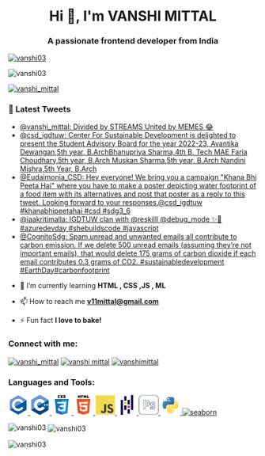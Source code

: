 <h1 align="center">Hi 👋, I'm VANSHI MITTAL</h1>
<h3 align="center">A passionate frontend developer from India</h3>

<p align="left"> <a href="https://github.com/ryo-ma/github-profile-trophy"><img src="https://github-profile-trophy.vercel.app/?username=vanshi03" alt="vanshi03" /></a> </p>

<p align="left"> <img src="https://komarev.com/ghpvc/?username=vanshi03&label=Profile%20views&color=0e75b6&style=flat" alt="vanshi03" /> </p>

<p align="left"> <a href="https://twitter.com/vanshi_mittal" target="blank"><img src="https://img.shields.io/twitter/follow/vanshi_mittal?logo=twitter&style=for-the-badge" alt="vanshi_mittal" /></a> </p>


### 📱 Latest Tweets

<!-- TWITTER:START -->
- [@vanshi_mittal: Divided by STREAMS United by MEMES 😂](https://rss.app/articles/cb4e791f6f6d729c074351566bd3a7c508111d6e093ebcf2caebb8178c9273c6ee50b648389c9b2beca36f79d8100c9b60dc6de0c61772138232c567)
- [@csd_igdtuw: Center For Sustainable Development is delighted to present the Student Advisory Board for the year 2022-23, Avantika Dewangan,5th year, B.ArchBhanupriya Sharma,4th B. Tech MAE Faria Choudhary,5th year, B.Arch Muskan Sharma,5th year, B.Arch Nandini Mishra,5th Year, B.Arch](https://rss.app/articles/cb4e791f6f6d729c074351566bd3a7c508111d6e1c2cb6decbe5830e909128d4f61eb1492ac7df6df0ab6f74db160e9162d26ce3c6137e178d)
- [@Eudaimonia_CSD: Hey everyone! We bring you a campaign &quot;Khana Bhi Peeta Hai&quot; where you have to make a poster depicting water footprint of a food item with its alternatives and post that poster as a reply to this tweet. Looking forward to your responses.@csd_igdtuw #khanabhipeetahai #csd #sdg3_6](https://rss.app/articles/cb4e791f6f6d729c074351566bd3a7c508111d6e3a2ab6e0cbef88148c8758e4d13bea4f2d899a2db0bd6b78dc15099a67d16de4ca1a781d8f33c56082)
- [@iaakritimalla: IGDTUW clan with @reskilll @debug_mode ✨🌻#azuredevday #shebuildscode #javascript](https://rss.app/articles/cb4e791f6f6d729c074351566bd3a7c508111d6e163eb3ead0eb931388876bcbe350b648389c9b2beca36f7fd9150e9064dc6be1c41b78178d3ec265)
- [@CognitoSdg: Spam,unread and unwanted emails all contribute to carbon emission. If we delete 500 unread emails &lpar;assuming they’re not important emails&rpar;, that would delete 175 grams of carbon dioxide if each email contributes 0.3 grams of CO2. #sustainabledevelopment #EarthDay#carbonfootprint](https://rss.app/articles/cb4e791f6f6d729c074351566bd3a7c508111d6e3c30b5efcbf68829818128d4f61eb1492ac7df6df2a56f7edd150a9465d360e0c3167d1d8a)
<!-- TWITTER:END -->

- 🌱 I’m currently learning **HTML , CSS ,JS , ML**

- 📫 How to reach me **v11mittal@gmail.com**

- ⚡ Fun fact **I love to bake!**

<h3 align="left">Connect with me:</h3>
<p align="left">
<a href="https://twitter.com/vanshi_mittal" target="blank"><img align="center" src="https://raw.githubusercontent.com/rahuldkjain/github-profile-readme-generator/master/src/images/icons/Social/twitter.svg" alt="vanshi_mittal" height="30" width="40" /></a>
<a href="https://fb.com/vanshi mittal" target="blank"><img align="center" src="https://raw.githubusercontent.com/rahuldkjain/github-profile-readme-generator/master/src/images/icons/Social/facebook.svg" alt="vanshi mittal" height="30" width="40" /></a>
<a href="https://instagram.com/vanshimittal" target="blank"><img align="center" src="https://raw.githubusercontent.com/rahuldkjain/github-profile-readme-generator/master/src/images/icons/Social/instagram.svg" alt="vanshimittal" height="30" width="40" /></a>
</p>

<h3 align="left">Languages and Tools:</h3>
<p align="left"> <a href="https://www.cprogramming.com/" target="_blank" rel="noreferrer"> <img src="https://raw.githubusercontent.com/devicons/devicon/master/icons/c/c-original.svg" alt="c" width="40" height="40"/> </a> <a href="https://www.w3schools.com/cpp/" target="_blank" rel="noreferrer"> <img src="https://raw.githubusercontent.com/devicons/devicon/master/icons/cplusplus/cplusplus-original.svg" alt="cplusplus" width="40" height="40"/> </a> <a href="https://www.w3schools.com/css/" target="_blank" rel="noreferrer"> <img src="https://raw.githubusercontent.com/devicons/devicon/master/icons/css3/css3-original-wordmark.svg" alt="css3" width="40" height="40"/> </a> <a href="https://www.w3.org/html/" target="_blank" rel="noreferrer"> <img src="https://raw.githubusercontent.com/devicons/devicon/master/icons/html5/html5-original-wordmark.svg" alt="html5" width="40" height="40"/> </a> <a href="https://developer.mozilla.org/en-US/docs/Web/JavaScript" target="_blank" rel="noreferrer"> <img src="https://raw.githubusercontent.com/devicons/devicon/master/icons/javascript/javascript-original.svg" alt="javascript" width="40" height="40"/> </a> <a href="https://pandas.pydata.org/" target="_blank" rel="noreferrer"> <img src="https://raw.githubusercontent.com/devicons/devicon/2ae2a900d2f041da66e950e4d48052658d850630/icons/pandas/pandas-original.svg" alt="pandas" width="40" height="40"/> </a> <a href="https://www.photoshop.com/en" target="_blank" rel="noreferrer"> <img src="https://raw.githubusercontent.com/devicons/devicon/master/icons/photoshop/photoshop-line.svg" alt="photoshop" width="40" height="40"/> </a> <a href="https://www.python.org" target="_blank" rel="noreferrer"> <img src="https://raw.githubusercontent.com/devicons/devicon/master/icons/python/python-original.svg" alt="python" width="40" height="40"/> </a> <a href="https://seaborn.pydata.org/" target="_blank" rel="noreferrer"> <img src="https://seaborn.pydata.org/_images/logo-mark-lightbg.svg" alt="seaborn" width="40" height="40"/> </a> </p>

<p><img align="left" src="https://github-readme-stats.vercel.app/api/top-langs?username=vanshi03&show_icons=true&locale=en&layout=compact" alt="vanshi03" /></p>

<p>&nbsp;<img align="center" src="https://github-readme-stats.vercel.app/api?username=vanshi03&show_icons=true&locale=en" alt="vanshi03" /></p>

<p><img align="center" src="https://github-readme-streak-stats.herokuapp.com/?user=vanshi03&" alt="vanshi03" /></p>
